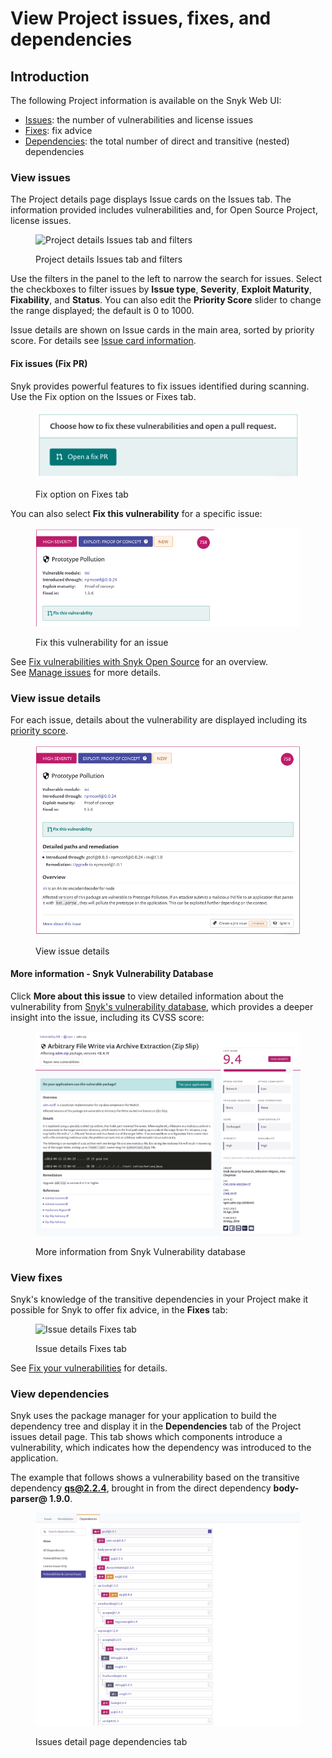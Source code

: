 # View Project issues, fixes, and dependencies

## Introduction

The following Project information is available on the Snyk Web UI:

* [Issues](view-project-issues-remediations-and-dependencies.md#view-issues): the number of vulnerabilities and license issues
* [Fixes](view-project-issues-remediations-and-dependencies.md#view-fixes): fix advice
* [Dependencies](view-project-issues-remediations-and-dependencies.md#view-dependencies): the total number of direct and transitive (nested) dependencies

### View issues

The Project details page displays Issue cards on the Issues tab. The information provided includes vulnerabilities and, for Open Source Project, license issues.

<figure><img src="../../.gitbook/assets/Screenshot 2021-10-19 at 11.49.30.png" alt="Project details Issues tab and filters"><figcaption><p>Project details Issues tab and filters</p></figcaption></figure>

Use the filters in the panel to the left to narrow the search for issues. Select the checkboxes to filter issues by **Issue type**, **Severity**, **Exploit Maturity**, **Fixability**, and **Status**. You can also edit the **Priority Score** slider to change the range displayed; the default is 0 to 1000.

Issue details are shown on Issue cards in the main area, sorted by priority score. For details see [Issue card information](issue-card-information.md).

#### Fix issues (Fix PR)

Snyk provides powerful features to fix issues identified during scanning. Use the Fix option on the Issues or Fixes tab.

<figure><img src="../../.gitbook/assets/image27.png" alt="ix option on Fixes tab"><figcaption><p>Fix option on Fixes tab</p></figcaption></figure>

You can also select **Fix this vulnerability** for a specific issue:

<figure><img src="../../.gitbook/assets/image26.png" alt="Fix this vulnerability for an issue"><figcaption><p>Fix this vulnerability for an issue</p></figcaption></figure>

See [Fix vulnerabilities with Snyk Open Source](../../scan-application-code/snyk-open-source/open-source-basics/) for an overview.\
See [Manage issues](../) for more details.

### View issue details

For each issue, details about the vulnerability are displayed including its [priority score](../issue-management/priority-score.md).

<figure><img src="../../.gitbook/assets/image12.png" alt="View issue details"><figcaption><p>View issue details</p></figcaption></figure>

#### More information - Snyk Vulnerability Database

Click **More about this issue** to view detailed information about the vulnerability from [Snyk's vulnerability database](https://snyk.io/product/vulnerability-database/), which provides a deeper insight into the issue, including its CVSS score:

<figure><img src="../../.gitbook/assets/image15.png" alt="More information from Snyk Vulnerability database"><figcaption><p>More information from Snyk Vulnerability database</p></figcaption></figure>

### View fixes

Snyk's knowledge of the transitive dependencies in your Project make it possible for Snyk to offer fix advice, in the **Fixes** tab:

<figure><img src="../../.gitbook/assets/Screenshot 2021-10-19 at 11.57.07.png" alt="Issue details Fixes tab"><figcaption><p>Issue details Fixes tab</p></figcaption></figure>

See [Fix your vulnerabilities](../../scan-application-code/snyk-open-source/starting-to-fix-vulnerabilities/fix-your-vulnerabilities.md) for details.

### View dependencies

Snyk uses the package manager for your application to build the dependency tree and display it in the **Dependencies** tab of the Project issues detail page. This tab shows which components introduce a vulnerability, which indicates how the dependency was introduced to the application.

The example that follows shows a vulnerability based on the transitive dependency **qs@2.2.4**, brought in from the direct dependency **body-parser@ 1.9.0**.

<figure><img src="../../.gitbook/assets/image23 (1).png" alt="Issues detail page dependencies tab"><figcaption><p>Issues detail page dependencies tab</p></figcaption></figure>
